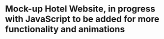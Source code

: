 # Mock-up Hotel Website, in progress with JavaScript to be added for more functionality and animations
